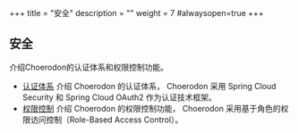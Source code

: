+++
title = "安全"
description = ""
weight = 7
#alwaysopen=true
+++

## 安全

介绍Choerodon的认证体系和权限控制功能。

- [认证体系](./authentication) <font>介绍 Choerodon 的认证体系， Choerodon 采用 Spring Cloud Security 和 Spring Cloud OAuth2 作为认证技术框架。</font>
- [权限控制](./rbac) <font>介绍 Choerodon 的权限控制功能， Choerodon 采用基于角色的权限访问控制（Role-Based Access Control）。</font>